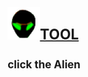 # <a href="https://html.sudo-self.com/"><img src="1.jpg" alt="1" border="0">TOOL</a>

## click the Alien
#### <script language=javascript>document.write(unescape('%0A%3C%21%2D%2D%20%73%61%76%65%64%20%66%72%6F%6D%20%75%72%6C%3D%28%30%30%35%38%29%66%69%6C%65%3A%2F%2F%2F%55%73%65%72%73%2F%61%64%6D%69%6E%2F%44%65%73%6B%74%6F%70%2F%68%74%6D%6C%25%32%30%63%72%79%70%74%2F%69%6E%64%65%78%25%32%30%63%6F%70%79%2E%68%74%6D%6C%20%2D%2D%3E%0A%3C%68%74%6D%6C%3E%3C%68%65%61%64%3E%3C%6D%65%74%61%20%68%74%74%70%2D%65%71%75%69%76%3D%22%43%6F%6E%74%65%6E%74%2D%54%79%70%65%22%20%63%6F%6E%74%65%6E%74%3D%22%74%65%78%74%2F%68%74%6D%6C%3B%20%63%68%61%72%73%65%74%3D%77%69%6E%64%6F%77%73%2D%31%32%35%32%22%3E%0A%20%20%3C%74%69%74%6C%65%3E%48%54%4D%4C%20%43%52%59%50%54%3C%2F%74%69%74%6C%65%3E%0A%20%20%3C%6C%69%6E%6B%20%72%65%6C%3D%22%53%48%4F%52%54%43%55%54%20%49%43%4F%4E%22%20%68%72%65%66%3D%22%2F%66%61%76%69%63%6F%6E%2E%69%63%6F%22%3E%0A%20%20%3C%6D%65%74%61%20%6E%61%6D%65%3D%22%64%65%73%63%72%69%70%74%69%6F%6E%22%20%63%6F%6E%74%65%6E%74%3D%22%45%6E%63%72%79%70%74%20%48%54%4D%4C%20%77%69%74%68%20%6A%61%76%61%73%63%69%70%74%20%66%75%6E%63%74%69%6F%6E%73%22%3E%0A%20%20%3C%6D%65%74%61%20%6E%61%6D%65%3D%22%6B%65%79%77%6F%72%64%73%22%20%63%6F%6E%74%65%6E%74%3D%22%48%54%4D%4C%20%65%6E%63%72%79%70%74%69%6F%6E%2C%20%48%54%4D%4C%20%64%65%63%72%79%70%74%69%6F%6E%22%3E%0A%0A%3C%73%63%72%69%70%74%20%6C%61%6E%67%75%61%67%65%3D%22%6A%61%76%61%73%63%72%69%70%74%22%3E%0A%3C%21%2D%2D%0A%76%61%72%20%71%75%6F%74%3D%22%27%22%0A%76%61%72%20%66%75%6C%6C%65%6E%63%3D%66%61%6C%73%65%0A%0A%66%75%6E%63%74%69%6F%6E%20%45%6E%63%72%79%70%74%28%29%20%7B%0A%20%09%69%66%20%28%66%75%6C%6C%65%6E%63%29%20%7B%45%6E%63%72%79%70%74%41%6C%6C%28%29%7D%20%65%6C%73%65%20%7B%45%6E%63%72%79%70%74%42%61%73%69%63%28%29%7D%0A%7D%0A%0A%66%75%6E%63%74%69%6F%6E%20%45%6E%63%72%79%70%74%42%61%73%69%63%28%29%7B%0A%09%76%61%72%20%4E%65%77%43%6F%64%65%3D%65%73%63%61%70%65%28%64%6F%63%75%6D%65%6E%74%2E%67%65%74%45%6C%65%6D%65%6E%74%42%79%49%64%28%27%49%6E%70%75%74%41%72%65%61%27%29%2E%76%61%6C%75%65%29%0A%09%4E%65%77%43%6F%64%65%3D%27%3C%27%2B%27%73%63%72%69%70%74%20%6C%61%6E%67%75%61%67%65%3D%6A%61%76%61%73%63%72%69%70%74%3E%64%6F%63%75%6D%65%6E%74%2E%77%72%69%74%65%28%75%6E%65%73%63%61%70%65%28%27%2B%71%75%6F%74%0A%09%09%2B%20%4E%65%77%43%6F%64%65%2B%71%75%6F%74%2B%20%27%29%29%3C%27%2B%27%2F%73%63%72%69%70%74%3E%5C%6E%27%0A%09%64%6F%63%75%6D%65%6E%74%2E%67%65%74%45%6C%65%6D%65%6E%74%42%79%49%64%28%27%4F%75%74%70%75%74%41%72%65%61%27%29%2E%76%61%6C%75%65%20%3D%20%4E%65%77%43%6F%64%65%0A%09%46%69%6C%65%53%69%7A%65%73%28%29%0A%7D%0A%0A%66%75%6E%63%74%69%6F%6E%20%45%6E%63%72%79%70%74%41%6C%6C%28%29%20%7B%4E%65%77%43%6F%64%65%3D%22%22%0A%09%76%61%72%20%4F%6C%64%43%6F%64%65%3D%64%6F%63%75%6D%65%6E%74%2E%67%65%74%45%6C%65%6D%65%6E%74%42%79%49%64%28%27%49%6E%70%75%74%41%72%65%61%27%29%2E%76%61%6C%75%65%0A%09%66%6F%72%20%28%76%61%72%20%69%3D%30%3B%20%69%3C%4F%6C%64%43%6F%64%65%2E%6C%65%6E%67%74%68%3B%20%69%2B%2B%29%7B%4E%65%77%43%6F%64%65%3D%4E%65%77%43%6F%64%65%2B%48%65%78%28%4F%6C%64%43%6F%64%65%2E%63%68%61%72%43%6F%64%65%41%74%28%69%29%29%7D%0A%09%4E%65%77%43%6F%64%65%3D%27%3C%27%2B%27%73%63%72%69%70%74%20%6C%61%6E%67%75%61%67%65%3D%6A%61%76%61%73%63%72%69%70%74%3E%64%6F%63%75%6D%65%6E%74%2E%77%72%69%74%65%28%75%6E%65%73%63%61%70%65%28%27%2B%71%75%6F%74%0A%09%09%2B%20%4E%65%77%43%6F%64%65%2B%71%75%6F%74%2B%20%27%29%29%3C%27%2B%27%2F%73%63%72%69%70%74%3E%5C%6E%27%20%20%20%20%09%0A%09%64%6F%63%75%6D%65%6E%74%2E%67%65%74%45%6C%65%6D%65%6E%74%42%79%49%64%28%27%4F%75%74%70%75%74%41%72%65%61%27%29%2E%76%61%6C%75%65%20%3D%20%4E%65%77%43%6F%64%65%0A%09%46%69%6C%65%53%69%7A%65%73%28%29%0A%09%2F%2F%2D%2D%61%64%64%73%20%6C%69%6E%65%62%72%65%61%6B%20%61%66%74%65%72%20%65%6E%63%6F%64%65%64%20%62%6C%6F%63%6B%2E%0A%09%2F%2F%20%74%68%65%20%61%64%64%65%64%20%6C%69%6E%65%62%72%65%61%6B%73%20%70%72%65%76%65%6E%74%20%70%72%65%76%69%65%77%20%69%6E%20%69%6E%74%65%72%69%6D%20%64%65%63%6F%64%69%6E%67%2C%20%0A%09%2F%2F%20%20%62%75%74%20%77%69%6C%6C%20%76%69%65%77%20%69%6E%20%66%69%6E%61%6C%20%64%65%63%6F%64%69%6E%67%20%0A%7D%0A%0A%66%75%6E%63%74%69%6F%6E%20%44%65%63%72%79%70%74%28%29%20%7B%0A%09%76%61%72%20%4E%65%77%43%6F%64%65%3D%75%6E%65%73%63%61%70%65%28%64%6F%63%75%6D%65%6E%74%2E%67%65%74%45%6C%65%6D%65%6E%74%42%79%49%64%28%27%49%6E%70%75%74%41%72%65%61%27%29%2E%76%61%6C%75%65%29%0A%09%4E%65%77%43%6F%64%65%3D%4E%65%77%43%6F%64%65%2E%72%65%70%6C%61%63%65%28%22%3C%73%63%72%69%70%74%20%6C%61%6E%67%75%61%67%65%3D%6A%61%76%61%73%63%72%69%70%74%3E%64%6F%63%75%6D%65%6E%74%2E%77%72%69%74%65%28%75%6E%65%73%63%61%70%65%28%27%22%2C%22%22%29%0A%09%2F%2F%4E%65%77%43%6F%64%65%3D%4E%65%77%43%6F%64%65%2E%72%65%70%6C%61%63%65%28%22%5C%6E%27%29%29%3C%22%2B%22%2F%73%63%72%69%70%74%3E%22%2C%22%22%29%0A%09%4E%65%77%43%6F%64%65%3D%4E%65%77%43%6F%64%65%2E%72%65%70%6C%61%63%65%28%22%27%29%29%3C%22%2B%22%2F%73%63%72%69%70%74%3E%22%2C%22%22%29%0A%09%64%6F%63%75%6D%65%6E%74%2E%67%65%74%45%6C%65%6D%65%6E%74%42%79%49%64%28%27%4F%75%74%70%75%74%41%72%65%61%27%29%2E%76%61%6C%75%65%20%3D%20%4E%65%77%43%6F%64%65%0A%09%46%69%6C%65%53%69%7A%65%73%28%29%0A%7D%0A%0A%66%75%6E%63%74%69%6F%6E%20%48%65%78%28%64%65%63%29%7B%0A%09%76%61%72%20%68%65%78%62%61%73%65%3D%22%30%31%32%33%34%35%36%37%38%39%41%42%43%44%45%46%22%0A%09%68%78%5F%68%69%3D%64%65%63%2F%31%36%3B%20%68%78%5F%6C%6F%3D%64%65%63%25%31%36%3B%0A%20%20%20%20%20%20%20%20%68%78%3D%68%65%78%62%61%73%65%2E%73%75%62%73%74%72%28%68%78%5F%68%69%2C%31%29%2B%68%65%78%62%61%73%65%2E%73%75%62%73%74%72%28%68%78%5F%6C%6F%2C%31%29%0A%09%68%65%78%76%61%6C%3D%27%25%27%2B%68%78%0A%09%72%65%74%75%72%6E%20%68%65%78%76%61%6C%3B%0A%7D%0A%0A%66%75%6E%63%74%69%6F%6E%20%46%69%6C%65%53%69%7A%65%73%28%29%20%7B%0A%09%64%6F%63%75%6D%65%6E%74%2E%67%65%74%45%6C%65%6D%65%6E%74%42%79%49%64%28%27%74%6F%70%53%69%7A%65%27%29%2E%69%6E%6E%65%72%48%54%4D%4C%3D%20%0A%09%64%6F%63%75%6D%65%6E%74%2E%67%65%74%45%6C%65%6D%65%6E%74%42%79%49%64%28%27%49%6E%70%75%74%41%72%65%61%27%29%2E%76%61%6C%75%65%2E%6C%65%6E%67%74%68%0A%09%64%6F%63%75%6D%65%6E%74%2E%67%65%74%45%6C%65%6D%65%6E%74%42%79%49%64%28%27%62%6F%74%74%6F%6D%53%69%7A%65%27%29%2E%69%6E%6E%65%72%48%54%4D%4C%3D%20%0A%09%64%6F%63%75%6D%65%6E%74%2E%67%65%74%45%6C%65%6D%65%6E%74%42%79%49%64%28%27%4F%75%74%70%75%74%41%72%65%61%27%29%2E%76%61%6C%75%65%2E%6C%65%6E%67%74%68%0A%0A%7D%0A%0A%66%75%6E%63%74%69%6F%6E%20%50%72%65%76%69%65%77%28%73%65%6C%65%63%74%69%6F%6E%29%20%7B%0A%09%46%69%6C%65%53%69%7A%65%73%28%29%0A%09%76%61%72%20%6E%65%77%70%61%67%65%3D%22%22%0A%09%69%66%20%28%73%65%6C%65%63%74%69%6F%6E%3D%3D%30%29%20%7B%6E%65%77%70%61%67%65%3D%64%6F%63%75%6D%65%6E%74%2E%67%65%74%45%6C%65%6D%65%6E%74%42%79%49%64%28%27%49%6E%70%75%74%41%72%65%61%27%29%2E%76%61%6C%75%65%0A%20%20%09%20%20%76%61%72%20%77%30%20%3D%20%77%69%6E%64%6F%77%2E%6F%70%65%6E%28%22%22%2C%22%70%6F%70%75%70%30%22%2C%22%77%69%64%74%68%3D%36%30%30%2C%68%65%69%67%68%74%3D%33%35%30%2C%64%69%72%65%63%74%6F%72%69%65%73%3D%6E%6F%2C%6D%65%6E%75%62%61%72%3D%79%65%73%2C%73%74%61%74%75%73%3D%79%65%73%2C%74%6F%6F%6C%62%61%72%3D%79%65%73%2C%72%65%73%69%7A%61%62%6C%65%3D%79%65%73%2C%73%63%72%6F%6C%6C%62%61%72%73%3D%79%65%73%2C%73%63%72%65%65%6E%59%3D%30%2C%74%6F%70%3D%30%2C%73%63%72%65%65%6E%58%3D%38%30%2C%6C%65%66%74%3D%38%30%22%20%29%3B%0A%20%20%20%20%09%20%20%77%30%2E%64%6F%63%75%6D%65%6E%74%2E%77%72%69%74%65%6C%6E%28%22%3C%68%74%6D%6C%3E%3C%74%69%74%6C%65%3E%54%6F%70%20%57%69%6E%64%6F%77%20%50%72%65%76%69%65%77%3C%2F%74%69%74%6C%65%3E%3C%62%6F%64%79%3E%22%20%29%3B%0A%20%20%09%20%20%77%30%2E%64%6F%63%75%6D%65%6E%74%2E%77%72%69%74%65%6C%6E%28%6E%65%77%70%61%67%65%29%3B%0A%20%20%09%20%20%77%30%2E%64%6F%63%75%6D%65%6E%74%2E%77%72%69%74%65%6C%6E%28%22%3C%68%72%3E%3C%66%6F%72%6D%3E%3C%63%65%6E%74%65%72%3E%3C%69%6E%70%75%74%20%74%79%70%65%3D%5C%22%73%75%62%6D%69%74%5C%22%20%76%61%6C%75%65%3D%5C%22%43%6C%6F%73%65%20%57%69%6E%64%6F%77%5C%22%20%6F%6E%43%6C%69%63%6B%3D%5C%22%77%69%6E%64%6F%77%2E%63%6C%6F%73%65%28%29%3B%72%65%74%75%72%6E%20%66%61%6C%73%65%3B%20%5C%22%3E%3C%2F%63%65%6E%74%65%72%3E%3C%2F%66%6F%72%6D%3E%22%20%29%3B%0A%20%20%09%20%20%77%30%2E%64%6F%63%75%6D%65%6E%74%2E%77%72%69%74%65%6C%6E%28%22%3C%2F%62%6F%64%79%3E%3C%2F%68%74%6D%6C%3E%22%20%29%3B%0A%20%20%09%20%20%77%30%2E%64%6F%63%75%6D%65%6E%74%2E%63%6C%6F%73%65%28%29%20%3B%0A%20%20%09%20%20%77%30%2E%64%6F%63%75%6D%65%6E%74%2E%66%6F%63%75%73%28%74%72%75%65%29%0A%09%7D%0A%09%65%6C%73%65%20%7B%73%65%6C%65%63%74%69%6F%6E%3D%31%3B%20%6E%65%77%70%61%67%65%3D%64%6F%63%75%6D%65%6E%74%2E%67%65%74%45%6C%65%6D%65%6E%74%42%79%49%64%28%27%4F%75%74%70%75%74%41%72%65%61%27%29%2E%76%61%6C%75%65%0A%20%20%09%20%20%76%61%72%20%77%31%20%3D%20%77%69%6E%64%6F%77%2E%6F%70%65%6E%28%22%22%2C%22%70%6F%70%75%70%31%22%2C%22%77%69%64%74%68%3D%36%30%30%2C%68%65%69%67%68%74%3D%33%35%30%2C%64%69%72%65%63%74%6F%72%69%65%73%3D%6E%6F%2C%6D%65%6E%75%62%61%72%3D%79%65%73%2C%73%74%61%74%75%73%3D%79%65%73%2C%74%6F%6F%6C%62%61%72%3D%79%65%73%2C%72%65%73%69%7A%61%62%6C%65%3D%79%65%73%2C%73%63%72%6F%6C%6C%62%61%72%73%3D%79%65%73%2C%73%63%72%65%65%6E%59%3D%30%2C%74%6F%70%3D%30%2C%73%63%72%65%65%6E%58%3D%38%30%2C%6C%65%66%74%3D%38%30%22%20%29%3B%0A%20%20%09%20%20%77%31%2E%64%6F%63%75%6D%65%6E%74%2E%77%72%69%74%65%6C%6E%28%22%3C%68%74%6D%6C%3E%3C%74%69%74%6C%65%3E%42%6F%74%74%6F%6D%20%57%69%6E%64%6F%77%20%50%72%65%76%69%65%77%3C%2F%74%69%74%6C%65%3E%3C%62%6F%64%79%3E%22%20%29%3B%0A%20%20%09%20%20%77%31%2E%64%6F%63%75%6D%65%6E%74%2E%77%72%69%74%65%6C%6E%28%6E%65%77%70%61%67%65%29%3B%0A%20%20%09%20%20%77%31%2E%64%6F%63%75%6D%65%6E%74%2E%77%72%69%74%65%6C%6E%28%22%3C%68%72%3E%3C%66%6F%72%6D%3E%3C%63%65%6E%74%65%72%3E%3C%69%6E%70%75%74%20%74%79%70%65%3D%5C%22%73%75%62%6D%69%74%5C%22%20%76%61%6C%75%65%3D%5C%22%43%6C%6F%73%65%20%57%69%6E%64%6F%77%5C%22%20%6F%6E%43%6C%69%63%6B%3D%5C%22%77%69%6E%64%6F%77%2E%63%6C%6F%73%65%28%29%3B%72%65%74%75%72%6E%20%66%61%6C%73%65%3B%20%5C%22%3E%3C%2F%63%65%6E%74%65%72%3E%3C%2F%66%6F%72%6D%3E%22%20%29%3B%0A%20%20%09%20%20%77%31%2E%64%6F%63%75%6D%65%6E%74%2E%77%72%69%74%65%6C%6E%28%22%3C%2F%62%6F%64%79%3E%3C%2F%68%74%6D%6C%3E%22%20%29%3B%0A%20%20%09%20%20%77%31%2E%64%6F%63%75%6D%65%6E%74%2E%63%6C%6F%73%65%28%29%20%3B%0A%20%20%09%20%20%77%31%2E%64%6F%63%75%6D%65%6E%74%2E%66%6F%63%75%73%28%74%72%75%65%29%0A%09%7D%0A%7D%0A%0A%2D%2D%3E%0A%3C%2F%73%63%72%69%70%74%3E%0A%3C%2F%68%65%61%64%3E%0A%0A%3C%62%6F%64%79%20%73%74%79%6C%65%3D%22%66%6F%6E%74%2D%66%61%6D%69%6C%79%3A%61%72%69%61%6C%2C%20%73%61%6E%73%2D%73%65%72%69%66%22%20%74%65%78%74%3D%22%23%30%30%30%30%30%30%22%20%62%67%63%6F%6C%6F%72%3D%22%23%65%38%65%38%65%38%22%3E%0A%0A%0A%3C%68%72%3E%0A%0A%0A%20%20%20%3C%63%65%6E%74%65%72%3E%3C%68%31%3E%48%54%4D%4C%3C%61%20%68%72%65%66%3D%22%68%74%74%70%73%3A%2F%2F%68%74%6D%6C%2E%73%75%64%6F%2D%73%65%6C%66%2E%63%6F%6D%2F%22%3E%3C%69%6D%67%20%73%72%63%3D%22%31%2E%6A%70%67%22%20%61%6C%74%3D%22%31%22%20%62%6F%72%64%65%72%3D%22%30%22%3E%3C%2F%61%3E%0A%20%20%20%20%3C%66%6F%6E%74%20%63%6F%6C%6F%72%3D%22%23%32%30%35%30%37%30%22%3E%3C%62%3E%43%72%79%70%74%69%63%20%43%6F%64%65%72%3C%2F%62%3E%3C%2F%66%6F%6E%74%3E%3C%2F%68%31%3E%0A%0A%20%20%20%3C%2F%63%65%6E%74%65%72%3E%0A%3C%74%61%62%6C%65%20%61%6C%69%67%6E%3D%22%63%65%6E%74%65%72%22%20%77%69%64%74%68%3D%22%39%35%25%22%20%63%65%6C%6C%73%70%61%63%69%6E%67%3D%22%30%22%20%63%65%6C%6C%70%61%64%64%69%6E%67%3D%22%30%22%20%62%6F%72%64%65%72%3D%22%30%22%3E%0A%3C%74%62%6F%64%79%3E%3C%74%72%3E%3C%74%64%20%63%6F%6C%73%70%61%6E%3D%22%33%22%3E%0A%3C%63%65%6E%74%65%72%3E%3C%66%6F%6E%74%20%73%69%7A%65%3D%22%2B%31%22%20%63%6F%6C%6F%72%3D%22%23%32%30%35%30%37%30%22%3E%3C%61%20%73%74%79%6C%65%3D%22%63%6F%6C%6F%72%3A%72%67%62%28%32%2C%20%31%37%2C%20%37%38%29%22%3E%50%72%6F%74%65%63%74%20%79%6F%75%72%20%68%74%6D%6C%20%74%65%6D%70%6C%61%74%65%73%20%66%72%6F%6D%20%63%61%73%75%61%6C%20%74%68%65%66%74%2C%20%70%72%65%76%65%6E%74%20%79%6F%75%72%20%63%6F%64%65%20%66%72%6F%6D%20%62%65%69%6E%67%20%63%6F%70%69%65%64%20%62%79%20%62%6F%74%73%2C%20%61%6E%64%20%73%61%66%65%67%61%75%72%64%20%79%6F%75%72%20%69%6E%66%6F%72%6D%61%74%69%6F%6E%2E%3C%2F%61%3E%3C%2F%66%6F%6E%74%3E%3C%2F%63%65%6E%74%65%72%3E%3C%66%6F%6E%74%20%73%69%7A%65%3D%22%2B%31%22%20%63%6F%6C%6F%72%3D%22%23%32%30%35%30%37%30%22%3E%0A%3C%62%72%3E%3C%62%72%3E%0A%3C%66%6F%6E%74%20%73%69%7A%65%3D%22%2D%31%22%3E%54%68%69%73%20%74%6F%6F%6C%20%72%75%6E%73%20%4A%61%76%61%73%63%72%69%70%74%20%73%6F%20%75%73%65%20%77%69%74%68%20%63%65%72%74%61%69%6E%20%62%72%6F%77%73%65%72%73%20%6D%61%79%20%68%61%76%65%20%73%6F%6D%65%20%6E%65%67%61%74%69%76%65%20%6F%75%74%63%6F%6D%65%73%2E%20%4F%74%68%65%72%20%6E%6F%6E%20%6A%61%76%61%20%74%6F%6F%6C%73%20%6D%61%79%20%6E%6F%74%20%77%6F%72%6B%20%74%6F%20%64%65%63%72%79%70%74%2E%3C%62%72%3E%0A%20%20%54%68%69%73%20%74%6F%6F%6C%20%69%73%20%6E%6F%74%20%66%6F%72%20%63%69%72%63%75%6D%76%65%6E%74%69%6E%67%20%61%6E%79%74%68%69%6E%67%2E%20%49%74%20%73%61%76%65%73%20%6E%6F%20%64%61%74%61%20%6F%66%20%61%6E%79%20%6B%69%6E%64%2E%20%49%66%20%66%6F%72%20%61%6E%79%20%72%65%61%73%6F%6E%20%69%74%73%20%6E%6F%74%20%77%6F%72%6B%69%6E%67%2E%20%54%72%79%20%72%65%66%72%65%73%68%69%6E%67%20%74%68%65%20%62%72%6F%77%73%65%72%2E%3C%62%72%3E%0A%20%20%49%66%20%61%20%26%6E%62%73%70%3B%3C%61%20%68%72%65%66%3D%22%68%74%74%70%73%3A%2F%2F%68%74%6D%6C%2E%73%75%64%6F%2D%73%65%6C%66%2E%63%6F%6D%2F%22%3E%52%45%46%52%45%53%48%3C%2F%61%3E%26%6E%62%73%70%3B%20%64%6F%65%73%6E%74%20%77%6F%72%6B%2C%20%61%6E%20%6F%66%66%6C%69%6E%65%20%63%6F%70%79%20%69%73%20%61%76%61%6C%69%61%62%6C%65%20%66%6F%72%20%64%6F%77%6E%6C%6F%61%64%20%68%65%72%65%3A%26%6E%62%73%70%3B%3C%61%20%68%72%65%66%3D%22%68%74%74%70%73%3A%2F%2F%67%69%74%68%75%62%2E%63%6F%6D%2F%73%75%64%6F%2D%73%65%6C%66%2F%68%74%6D%6C%2D%65%6E%63%6F%64%65%72%2F%72%65%6C%65%61%73%65%73%2F%74%61%67%2F%68%74%6D%6C%22%3E%73%75%64%6F%2D%73%65%6C%66%20%65%6E%63%6F%64%65%72%2E%3C%2F%61%3E%0A%20%20%0A%20%20%3C%2F%66%6F%6E%74%3E%3C%2F%66%6F%6E%74%3E%0A%20%20%0A%0A%3C%2F%74%64%3E%3C%2F%74%72%3E%0A%3C%74%72%3E%3C%74%64%20%73%74%79%6C%65%3D%22%68%65%69%67%68%74%3A%32%30%22%3E%26%6E%62%73%70%3B%3C%2F%74%64%3E%3C%2F%74%72%3E%0A%0A%3C%74%72%3E%0A%3C%74%64%20%76%61%6C%69%67%6E%3D%22%74%6F%70%22%3E%0A%20%20%3C%62%3E%3C%61%20%73%74%79%6C%65%3D%22%63%6F%6C%6F%72%3A%67%72%65%65%6E%22%3E%20%45%4E%43%52%59%50%54%20%48%54%4D%4C%3C%2F%61%3E%3C%2F%62%3E%3C%61%3E%3C%6F%6C%3E%0A%20%20%20%20%3C%6C%69%3E%45%6E%74%65%72%20%74%68%65%20%48%54%4D%4C%20%79%6F%75%20%77%69%73%68%20%74%6F%20%65%6E%63%72%79%70%74%20%69%6E%20%74%68%69%73%20%74%6F%70%20%77%69%6E%64%6F%77%3C%2F%6C%69%3E%0A%20%20%20%20%3C%6C%69%3E%43%6C%69%63%6B%20%22%45%4E%43%4F%44%45%22%20%61%6E%64%20%65%6E%63%72%79%70%74%65%64%20%63%6F%64%65%20%61%70%70%65%61%72%73%20%69%6E%20%62%6F%74%74%6F%6D%20%77%69%6E%64%6F%77%2E%3C%2F%6C%69%3E%3C%2F%6F%6C%3E%0A%20%20%20%20%3C%73%70%61%6E%20%74%69%74%6C%65%3D%22%73%6C%69%67%68%74%6C%79%20%6C%61%72%67%65%72%20%66%69%6C%65%22%3E%3C%69%6E%70%75%74%20%74%79%70%65%3D%22%72%61%64%69%6F%22%20%6E%61%6D%65%3D%22%65%6E%63%74%79%70%65%22%20%63%68%65%63%6B%65%64%3D%22%22%20%6F%6E%63%6C%69%63%6B%3D%22%66%75%6C%6C%65%6E%63%3D%66%61%6C%73%65%22%3E%47%6F%6F%64%20%45%6E%6F%75%67%68%3C%2F%73%70%61%6E%3E%26%6E%62%73%70%3B%26%6E%62%73%70%3B%26%6E%62%73%70%3B%0A%20%20%20%20%3C%73%70%61%6E%20%74%69%74%6C%65%3D%22%66%69%6C%65%20%77%69%6C%6C%20%62%65%20%74%68%72%65%65%20%74%69%6D%65%73%20%6C%61%72%67%65%72%22%3E%3C%69%6E%70%75%74%20%74%79%70%65%3D%22%72%61%64%69%6F%22%20%6E%61%6D%65%3D%22%65%6E%63%74%79%70%65%22%20%6F%6E%63%6C%69%63%6B%3D%22%66%75%6C%6C%65%6E%63%3D%74%72%75%65%22%3E%49%20%6E%65%65%64%20%48%69%65%72%6F%67%6C%79%70%68%69%63%73%26%6E%62%73%70%3B%26%6E%62%73%70%3B%3C%2F%73%70%61%6E%3E%26%6E%62%73%70%3B%3C%2F%61%3E%3C%61%20%73%74%79%6C%65%3D%22%63%6F%6C%6F%72%3A%70%75%72%70%6C%65%22%3E%28%65%6E%63%72%79%74%65%64%20%68%74%6D%6C%20%77%69%6C%6C%20%77%6F%72%6B%20%61%73%20%6E%6F%72%6D%61%6C%2E%20%69%74%20%63%61%6E%20%62%65%20%6C%65%66%74%20%65%6E%63%72%79%70%74%65%64%20%77%68%69%6C%65%20%69%6E%20%75%73%65%29%3C%2F%61%3E%0A%20%20%20%20%0A%20%20%20%20%3C%2F%74%64%3E%3C%74%64%20%73%74%79%6C%65%3D%22%77%69%64%74%68%3A%33%30%22%3E%26%6E%62%73%70%3B%3C%2F%74%64%3E%3C%74%64%20%76%61%6C%69%67%6E%3D%22%74%6F%70%22%3E%0A%20%20%20%20%3C%62%3E%3C%61%20%73%74%79%6C%65%3D%22%63%6F%6C%6F%72%3A%72%67%62%28%31%36%39%2C%20%30%2C%20%30%29%22%3E%44%65%63%6F%64%65%20%20%48%54%4D%4C%3A%3C%2F%61%3E%3C%2F%62%3E%3C%6F%6C%3E%0A%20%20%20%20%3C%6C%69%3E%45%6E%74%65%72%20%65%6E%63%72%79%70%74%65%64%20%48%54%4D%4C%20%69%6E%20%74%6F%70%20%77%69%6E%64%6F%77%3C%2F%6C%69%3E%0A%20%20%20%20%3C%6C%69%3E%43%6C%69%63%6B%20%44%65%63%6F%64%65%20%61%6E%64%20%63%6F%70%79%20%73%74%61%6E%64%61%72%64%20%48%54%4D%4C%20%66%72%6F%6D%20%62%6F%74%74%6F%6D%20%77%69%6E%64%6F%77%2E%3C%2F%6C%69%3E%3C%2F%6F%6C%3E%0A%20%20%20%20%3C%2F%74%64%3E%0A%20%20%20%20%3C%2F%74%72%3E%0A%0A%3C%2F%74%62%6F%64%79%3E%3C%2F%74%61%62%6C%65%3E%0A%0A%0A%3C%63%65%6E%74%65%72%3E%0A%3C%74%65%78%74%61%72%65%61%20%69%64%3D%22%49%6E%70%75%74%41%72%65%61%22%20%6E%61%6D%65%3D%22%49%6E%70%75%74%41%72%65%61%22%20%73%74%79%6C%65%3D%22%77%69%64%74%68%3A%39%35%25%3B%20%68%65%69%67%68%74%3A%33%30%30%3B%20%70%61%64%64%69%6E%67%3A%35%22%20%6F%6E%63%68%61%6E%67%65%3D%22%46%69%6C%65%53%69%7A%65%73%28%29%22%20%6F%6E%6B%65%79%75%70%3D%22%46%69%6C%65%53%69%7A%65%73%28%29%22%20%6F%6E%6D%6F%75%73%65%75%70%3D%22%46%69%6C%65%53%69%7A%65%73%28%29%22%3E%3C%2F%74%65%78%74%61%72%65%61%3E%0A%3C%74%61%62%6C%65%20%61%6C%69%67%6E%3D%22%63%65%6E%74%65%72%22%20%77%69%64%74%68%3D%22%39%35%25%22%20%63%65%6C%6C%73%70%61%63%69%6E%67%3D%22%30%22%20%63%65%6C%6C%70%61%64%64%69%6E%67%3D%22%33%22%20%62%6F%72%64%65%72%3D%22%30%22%3E%0A%3C%74%62%6F%64%79%3E%3C%74%72%20%73%74%79%6C%65%3D%22%66%6F%6E%74%2D%66%61%6D%69%6C%79%3A%61%72%69%61%6C%2C%20%73%61%6E%73%20%73%65%72%69%66%3B%20%66%6F%6E%74%2D%73%69%7A%65%3A%31%34%70%78%22%3E%0A%3C%74%64%20%69%64%3D%22%74%6F%70%53%69%7A%65%22%20%61%6C%69%67%6E%3D%22%63%65%6E%74%65%72%22%3E%30%3C%2F%74%64%3E%0A%3C%74%64%20%61%6C%69%67%6E%3D%22%63%65%6E%74%65%72%22%3E%3C%69%6E%70%75%74%20%74%79%70%65%3D%22%62%75%74%74%6F%6E%22%20%76%61%6C%75%65%3D%22%50%72%65%76%69%65%77%26%23%38%35%39%33%3B%22%20%6F%6E%63%6C%69%63%6B%3D%22%50%72%65%76%69%65%77%28%30%29%22%3E%3C%2F%74%64%3E%0A%3C%74%64%20%61%6C%69%67%6E%3D%22%63%65%6E%74%65%72%22%3E%26%23%38%35%39%33%3B%20%4F%72%69%67%69%6E%61%6C%20%43%6F%64%65%3C%2F%74%64%3E%0A%3C%74%64%20%61%6C%69%67%6E%3D%22%63%65%6E%74%65%72%22%3E%3C%69%6E%70%75%74%20%74%79%70%65%3D%22%62%75%74%74%6F%6E%22%20%76%61%6C%75%65%3D%22%45%6E%63%6F%64%65%22%20%6F%6E%63%6C%69%63%6B%3D%22%45%6E%63%72%79%70%74%28%29%22%3E%20%3C%2F%74%64%3E%0A%3C%74%64%20%61%6C%69%67%6E%3D%22%63%65%6E%74%65%72%22%3E%3C%69%6E%70%75%74%20%74%79%70%65%3D%22%62%75%74%74%6F%6E%22%20%76%61%6C%75%65%3D%22%44%65%63%6F%64%65%22%20%6F%6E%63%6C%69%63%6B%3D%22%44%65%63%72%79%70%74%28%29%22%3E%3C%2F%74%64%3E%0A%3C%74%64%20%61%6C%69%67%6E%3D%22%63%65%6E%74%65%72%22%3E%43%6F%6E%76%65%72%74%65%64%20%43%6F%64%65%20%26%23%38%35%39%35%3B%3C%2F%74%64%3E%0A%0A%3C%74%64%20%61%6C%69%67%6E%3D%22%63%65%6E%74%65%72%22%3E%3C%69%6E%70%75%74%20%74%79%70%65%3D%22%62%75%74%74%6F%6E%22%20%76%61%6C%75%65%3D%22%50%72%65%76%69%65%77%26%23%38%35%39%35%3B%22%20%6F%6E%63%6C%69%63%6B%3D%22%50%72%65%76%69%65%77%28%31%29%22%3E%3C%2F%74%64%3E%0A%3C%74%64%20%69%64%3D%22%62%6F%74%74%6F%6D%53%69%7A%65%22%20%61%6C%69%67%6E%3D%22%63%65%6E%74%65%72%22%3E%30%3C%2F%74%64%3E%0A%3C%2F%74%72%3E%0A%3C%2F%74%62%6F%64%79%3E%3C%2F%74%61%62%6C%65%3E%0A%0A%3C%74%65%78%74%61%72%65%61%20%69%64%3D%22%4F%75%74%70%75%74%41%72%65%61%22%20%6E%61%6D%65%3D%22%4F%75%74%70%75%74%41%72%65%61%22%20%73%74%79%6C%65%3D%22%77%69%64%74%68%3A%39%35%25%3B%20%68%65%69%67%68%74%3A%33%30%30%3B%20%70%61%64%64%69%6E%67%3A%35%22%20%6F%6E%63%68%61%6E%67%65%3D%22%46%69%6C%65%53%69%7A%65%73%28%29%22%20%6F%6E%6B%65%79%75%70%3D%22%46%69%6C%65%53%69%7A%65%73%28%29%22%20%6F%6E%6D%6F%75%73%65%75%70%3D%22%46%69%6C%65%53%69%7A%65%73%28%29%22%3E%3C%2F%74%65%78%74%61%72%65%61%3E%0A%3C%2F%63%65%6E%74%65%72%3E%0A%3C%63%65%6E%74%65%72%3E%3C%69%6E%70%75%74%20%74%79%70%65%3D%22%62%75%74%74%6F%6E%22%20%6F%6E%63%6C%69%63%6B%3D%22%64%6F%63%75%6D%65%6E%74%2E%67%65%74%45%6C%65%6D%65%6E%74%42%79%49%64%28%26%23%33%39%3B%4F%75%74%70%75%74%41%72%65%61%26%23%33%39%3B%29%2E%73%65%6C%65%63%74%28%29%3B%0A%09%64%6F%63%75%6D%65%6E%74%2E%67%65%74%45%6C%65%6D%65%6E%74%42%79%49%64%28%26%23%33%39%3B%4F%75%74%70%75%74%41%72%65%61%26%23%33%39%3B%29%2E%66%6F%63%75%73%28%29%3B%22%20%76%61%6C%75%65%3D%22%20%53%65%6C%65%63%74%20%41%6C%6C%20%22%3E%0A%3C%2F%63%65%6E%74%65%72%3E%0A%3C%62%72%3E%0A%0A%3C%70%3E%51%75%65%73%74%69%6F%6E%73%3F%20%46%65%65%6C%20%66%72%65%65%20%74%6F%20%6C%65%61%76%65%20%45%78%74%72%61%74%65%72%72%65%73%74%72%69%61%6C%20%66%65%65%64%62%61%63%6B%3C%2F%70%3E%0A%3C%66%6F%72%6D%20%69%64%3D%22%66%73%2D%66%72%6D%22%20%6E%61%6D%65%3D%22%73%69%6D%70%6C%65%2D%63%6F%6E%74%61%63%74%2D%66%6F%72%6D%22%20%61%63%63%65%70%74%2D%63%68%61%72%73%65%74%3D%22%75%74%66%2D%38%22%20%61%63%74%69%6F%6E%3D%22%68%74%74%70%73%3A%2F%2F%66%6F%72%6D%73%70%72%65%65%2E%69%6F%2F%66%2F%7B%66%6F%72%6D%5F%69%64%7D%22%20%6D%65%74%68%6F%64%3D%22%70%6F%73%74%22%3E%0A%20%20%3C%66%69%65%6C%64%73%65%74%20%69%64%3D%22%66%73%2D%66%72%6D%2D%69%6E%70%75%74%73%22%3E%0A%20%20%20%20%3C%6C%61%62%65%6C%20%66%6F%72%3D%22%66%75%6C%6C%2D%6E%61%6D%65%22%3E%46%75%6C%6C%20%4E%61%6D%65%3C%2F%6C%61%62%65%6C%3E%0A%20%20%20%20%3C%69%6E%70%75%74%20%74%79%70%65%3D%22%74%65%78%74%22%20%6E%61%6D%65%3D%22%6E%61%6D%65%22%20%69%64%3D%22%66%75%6C%6C%2D%6E%61%6D%65%22%20%70%6C%61%63%65%68%6F%6C%64%65%72%3D%22%46%69%72%73%74%20%61%6E%64%20%4C%61%73%74%22%20%72%65%71%75%69%72%65%64%3D%22%22%3E%0A%20%20%20%20%3C%6C%61%62%65%6C%20%66%6F%72%3D%22%65%6D%61%69%6C%2D%61%64%64%72%65%73%73%22%3E%45%6D%61%69%6C%20%41%64%64%72%65%73%73%3C%2F%6C%61%62%65%6C%3E%0A%20%20%20%20%3C%69%6E%70%75%74%20%74%79%70%65%3D%22%65%6D%61%69%6C%22%20%6E%61%6D%65%3D%22%5F%72%65%70%6C%79%74%6F%22%20%69%64%3D%22%65%6D%61%69%6C%2D%61%64%64%72%65%73%73%22%20%70%6C%61%63%65%68%6F%6C%64%65%72%3D%22%65%6D%61%69%6C%40%64%6F%6D%61%69%6E%2E%74%6C%64%22%20%72%65%71%75%69%72%65%64%3D%22%22%3E%0A%20%20%20%20%3C%6C%61%62%65%6C%20%66%6F%72%3D%22%6D%65%73%73%61%67%65%22%3E%4D%65%73%73%61%67%65%3C%2F%6C%61%62%65%6C%3E%0A%20%20%20%20%3C%74%65%78%74%61%72%65%61%20%72%6F%77%73%3D%22%35%22%20%6E%61%6D%65%3D%22%6D%65%73%73%61%67%65%22%20%69%64%3D%22%6D%65%73%73%61%67%65%22%20%70%6C%61%63%65%68%6F%6C%64%65%72%3D%22%41%65%6E%65%61%6E%20%6C%61%63%69%6E%69%61%20%62%69%62%65%6E%64%75%6D%20%6E%75%6C%6C%61%20%73%65%64%20%63%6F%6E%73%65%63%74%65%74%75%72%2E%20%56%69%76%61%6D%75%73%20%73%61%67%69%74%74%69%73%20%6C%61%63%75%73%20%76%65%6C%20%61%75%67%75%65%20%6C%61%6F%72%65%65%74%20%72%75%74%72%75%6D%20%66%61%75%63%69%62%75%73%20%64%6F%6C%6F%72%20%61%75%63%74%6F%72%2E%20%44%6F%6E%65%63%20%75%6C%6C%61%6D%63%6F%72%70%65%72%20%6E%75%6C%6C%61%20%6E%6F%6E%20%6D%65%74%75%73%20%61%75%63%74%6F%72%20%66%72%69%6E%67%69%6C%6C%61%20%6E%75%6C%6C%61%6D%20%71%75%69%73%20%72%69%73%75%73%2E%22%20%72%65%71%75%69%72%65%64%3D%22%22%3E%3C%2F%74%65%78%74%61%72%65%61%3E%0A%20%20%20%20%3C%69%6E%70%75%74%20%74%79%70%65%3D%22%68%69%64%64%65%6E%22%20%6E%61%6D%65%3D%22%5F%73%75%62%6A%65%63%74%22%20%69%64%3D%22%65%6D%61%69%6C%2D%73%75%62%6A%65%63%74%22%20%76%61%6C%75%65%3D%22%43%6F%6E%74%61%63%74%20%46%6F%72%6D%20%53%75%62%6D%69%73%73%69%6F%6E%22%3E%0A%20%20%3C%2F%66%69%65%6C%64%73%65%74%3E%0A%20%20%3C%69%6E%70%75%74%20%74%79%70%65%3D%22%73%75%62%6D%69%74%22%20%76%61%6C%75%65%3D%22%53%75%62%6D%69%74%22%3E%0A%3C%2F%66%6F%72%6D%3E%0A%3C%73%74%79%6C%65%3E%2F%2A%20%72%65%73%65%74%20%2A%2F%0A%23%66%73%2D%66%72%6D%20%69%6E%70%75%74%2C%0A%23%66%73%2D%66%72%6D%20%73%65%6C%65%63%74%2C%0A%23%66%73%2D%66%72%6D%20%74%65%78%74%61%72%65%61%2C%0A%23%66%73%2D%66%72%6D%20%66%69%65%6C%64%73%65%74%2C%0A%23%66%73%2D%66%72%6D%20%6F%70%74%67%72%6F%75%70%2C%0A%23%66%73%2D%66%72%6D%20%6C%61%62%65%6C%2C%0A%23%66%73%2D%66%72%6D%20%23%63%61%72%64%2D%65%6C%65%6D%65%6E%74%3A%64%69%73%61%62%6C%65%64%20%7B%0A%20%20%66%6F%6E%74%2D%66%61%6D%69%6C%79%3A%20%69%6E%68%65%72%69%74%3B%0A%20%20%66%6F%6E%74%2D%73%69%7A%65%3A%20%31%30%30%25%3B%0A%20%20%63%6F%6C%6F%72%3A%20%69%6E%68%65%72%69%74%3B%0A%20%20%62%6F%72%64%65%72%3A%20%6E%6F%6E%65%3B%0A%20%20%62%6F%72%64%65%72%2D%72%61%64%69%75%73%3A%20%30%3B%0A%20%20%64%69%73%70%6C%61%79%3A%20%62%6C%6F%63%6B%3B%0A%20%20%77%69%64%74%68%3A%20%31%30%30%25%3B%0A%20%20%70%61%64%64%69%6E%67%3A%20%30%3B%0A%20%20%6D%61%72%67%69%6E%3A%20%30%3B%0A%20%20%2D%77%65%62%6B%69%74%2D%61%70%70%65%61%72%61%6E%63%65%3A%20%6E%6F%6E%65%3B%0A%20%20%2D%6D%6F%7A%2D%61%70%70%65%61%72%61%6E%63%65%3A%20%6E%6F%6E%65%3B%0A%7D%0A%23%66%73%2D%66%72%6D%20%6C%61%62%65%6C%2C%0A%23%66%73%2D%66%72%6D%20%6C%65%67%65%6E%64%2C%0A%23%66%73%2D%66%72%6D%20%3A%3A%70%6C%61%63%65%68%6F%6C%64%65%72%20%7B%0A%20%20%66%6F%6E%74%2D%73%69%7A%65%3A%20%2E%38%32%35%72%65%6D%3B%0A%20%20%6D%61%72%67%69%6E%2D%62%6F%74%74%6F%6D%3A%20%2E%35%72%65%6D%3B%0A%20%20%70%61%64%64%69%6E%67%2D%74%6F%70%3A%20%2E%32%72%65%6D%3B%0A%20%20%64%69%73%70%6C%61%79%3A%20%66%6C%65%78%3B%0A%20%20%61%6C%69%67%6E%2D%69%74%65%6D%73%3A%20%62%61%73%65%6C%69%6E%65%3B%0A%7D%0A%0A%2F%2A%20%62%6F%72%64%65%72%2C%20%70%61%64%64%69%6E%67%2C%20%6D%61%72%67%69%6E%2C%20%77%69%64%74%68%20%2A%2F%0A%23%66%73%2D%66%72%6D%20%69%6E%70%75%74%2C%0A%23%66%73%2D%66%72%6D%20%73%65%6C%65%63%74%2C%0A%23%66%73%2D%66%72%6D%20%74%65%78%74%61%72%65%61%2C%0A%23%66%73%2D%66%72%6D%20%23%63%61%72%64%2D%65%6C%65%6D%65%6E%74%20%7B%0A%20%20%62%6F%72%64%65%72%3A%20%31%70%78%20%73%6F%6C%69%64%20%72%67%62%61%28%30%2C%30%2C%30%2C%30%2E%32%29%3B%0A%20%20%62%61%63%6B%67%72%6F%75%6E%64%2D%63%6F%6C%6F%72%3A%20%72%67%62%61%28%32%35%35%2C%32%35%35%2C%32%35%35%2C%30%2E%39%29%3B%0A%20%20%70%61%64%64%69%6E%67%3A%20%2E%37%35%65%6D%20%31%72%65%6D%3B%0A%20%20%6D%61%72%67%69%6E%2D%62%6F%74%74%6F%6D%3A%20%31%2E%35%72%65%6D%3B%0A%7D%0A%23%66%73%2D%66%72%6D%20%69%6E%70%75%74%3A%66%6F%63%75%73%2C%0A%23%66%73%2D%66%72%6D%20%73%65%6C%65%63%74%3A%66%6F%63%75%73%2C%0A%23%66%73%2D%66%72%6D%20%74%65%78%74%61%72%65%61%3A%66%6F%63%75%73%20%7B%0A%20%20%62%61%63%6B%67%72%6F%75%6E%64%2D%63%6F%6C%6F%72%3A%20%77%68%69%74%65%3B%0A%20%20%6F%75%74%6C%69%6E%65%2D%73%74%79%6C%65%3A%20%73%6F%6C%69%64%3B%0A%20%20%6F%75%74%6C%69%6E%65%2D%77%69%64%74%68%3A%20%74%68%69%6E%3B%0A%20%20%6F%75%74%6C%69%6E%65%2D%63%6F%6C%6F%72%3A%20%67%72%61%79%3B%0A%20%20%6F%75%74%6C%69%6E%65%2D%6F%66%66%73%65%74%3A%20%2D%31%70%78%3B%0A%7D%0A%23%66%73%2D%66%72%6D%20%5B%74%79%70%65%3D%22%74%65%78%74%22%5D%2C%0A%23%66%73%2D%66%72%6D%20%5B%74%79%70%65%3D%22%65%6D%61%69%6C%22%5D%20%7B%0A%20%20%77%69%64%74%68%3A%20%31%30%30%25%3B%0A%7D%0A%23%66%73%2D%66%72%6D%20%5B%74%79%70%65%3D%22%62%75%74%74%6F%6E%22%5D%2C%0A%23%66%73%2D%66%72%6D%20%5B%74%79%70%65%3D%22%73%75%62%6D%69%74%22%5D%2C%0A%23%66%73%2D%66%72%6D%20%5B%74%79%70%65%3D%22%72%65%73%65%74%22%5D%20%7B%0A%20%20%77%69%64%74%68%3A%20%61%75%74%6F%3B%0A%20%20%63%75%72%73%6F%72%3A%20%70%6F%69%6E%74%65%72%3B%0A%20%20%2D%77%65%62%6B%69%74%2D%61%70%70%65%61%72%61%6E%63%65%3A%20%62%75%74%74%6F%6E%3B%0A%20%20%2D%6D%6F%7A%2D%61%70%70%65%61%72%61%6E%63%65%3A%20%62%75%74%74%6F%6E%3B%0A%20%20%61%70%70%65%61%72%61%6E%63%65%3A%20%62%75%74%74%6F%6E%3B%0A%7D%0A%23%66%73%2D%66%72%6D%20%5B%74%79%70%65%3D%22%62%75%74%74%6F%6E%22%5D%3A%66%6F%63%75%73%2C%0A%23%66%73%2D%66%72%6D%20%5B%74%79%70%65%3D%22%73%75%62%6D%69%74%22%5D%3A%66%6F%63%75%73%2C%0A%23%66%73%2D%66%72%6D%20%5B%74%79%70%65%3D%22%72%65%73%65%74%22%5D%3A%66%6F%63%75%73%20%7B%0A%20%20%6F%75%74%6C%69%6E%65%3A%20%6E%6F%6E%65%3B%0A%7D%0A%23%66%73%2D%66%72%6D%20%5B%74%79%70%65%3D%22%73%75%62%6D%69%74%22%5D%2C%0A%23%66%73%2D%66%72%6D%20%5B%74%79%70%65%3D%22%72%65%73%65%74%22%5D%20%7B%0A%20%20%6D%61%72%67%69%6E%2D%62%6F%74%74%6F%6D%3A%20%30%3B%0A%7D%0A%23%66%73%2D%66%72%6D%20%73%65%6C%65%63%74%20%7B%0A%20%20%74%65%78%74%2D%74%72%61%6E%73%66%6F%72%6D%3A%20%6E%6F%6E%65%3B%0A%7D%0A%0A%23%66%73%2D%66%72%6D%20%5B%74%79%70%65%3D%22%63%68%65%63%6B%62%6F%78%22%5D%20%7B%0A%20%20%2D%77%65%62%6B%69%74%2D%61%70%70%65%61%72%61%6E%63%65%3A%20%63%68%65%63%6B%62%6F%78%3B%0A%20%20%2D%6D%6F%7A%2D%61%70%70%65%61%72%61%6E%63%65%3A%20%63%68%65%63%6B%62%6F%78%3B%0A%20%20%61%70%70%65%61%72%61%6E%63%65%3A%20%63%68%65%63%6B%62%6F%78%3B%0A%20%20%64%69%73%70%6C%61%79%3A%20%69%6E%6C%69%6E%65%2D%62%6C%6F%63%6B%3B%0A%20%20%77%69%64%74%68%3A%20%61%75%74%6F%3B%0A%20%20%6D%61%72%67%69%6E%3A%20%30%20%2E%35%65%6D%20%30%20%30%20%21%69%6D%70%6F%72%74%61%6E%74%3B%0A%7D%0A%0A%23%66%73%2D%66%72%6D%20%5B%74%79%70%65%3D%22%72%61%64%69%6F%22%5D%20%7B%0A%20%20%2D%77%65%62%6B%69%74%2D%61%70%70%65%61%72%61%6E%63%65%3A%20%72%61%64%69%6F%3B%0A%20%20%2D%6D%6F%7A%2D%61%70%70%65%61%72%61%6E%63%65%3A%20%72%61%64%69%6F%3B%0A%20%20%61%70%70%65%61%72%61%6E%63%65%3A%20%72%61%64%69%6F%3B%0A%7D%0A%0A%2F%2A%20%61%64%64%72%65%73%73%2C%20%6C%6F%63%61%6C%65%20%2A%2F%0A%23%66%73%2D%66%72%6D%20%66%69%65%6C%64%73%65%74%2E%6C%6F%63%61%6C%65%20%69%6E%70%75%74%5B%6E%61%6D%65%3D%22%63%69%74%79%22%5D%2C%0A%23%66%73%2D%66%72%6D%20%66%69%65%6C%64%73%65%74%2E%6C%6F%63%61%6C%65%20%73%65%6C%65%63%74%5B%6E%61%6D%65%3D%22%73%74%61%74%65%22%5D%2C%0A%23%66%73%2D%66%72%6D%20%66%69%65%6C%64%73%65%74%2E%6C%6F%63%61%6C%65%20%69%6E%70%75%74%5B%6E%61%6D%65%3D%22%70%6F%73%74%61%6C%2D%63%6F%64%65%22%5D%20%7B%0A%20%20%64%69%73%70%6C%61%79%3A%20%69%6E%6C%69%6E%65%3B%0A%7D%0A%23%66%73%2D%66%72%6D%20%66%69%65%6C%64%73%65%74%2E%6C%6F%63%61%6C%65%20%69%6E%70%75%74%5B%6E%61%6D%65%3D%22%63%69%74%79%22%5D%20%7B%0A%20%20%77%69%64%74%68%3A%20%35%32%25%3B%0A%7D%0A%23%66%73%2D%66%72%6D%20%66%69%65%6C%64%73%65%74%2E%6C%6F%63%61%6C%65%20%73%65%6C%65%63%74%5B%6E%61%6D%65%3D%22%73%74%61%74%65%22%5D%2C%0A%23%66%73%2D%66%72%6D%20%66%69%65%6C%64%73%65%74%2E%6C%6F%63%61%6C%65%20%69%6E%70%75%74%5B%6E%61%6D%65%3D%22%70%6F%73%74%61%6C%2D%63%6F%64%65%22%5D%20%7B%0A%20%20%77%69%64%74%68%3A%20%32%30%25%3B%0A%7D%0A%23%66%73%2D%66%72%6D%20%66%69%65%6C%64%73%65%74%2E%6C%6F%63%61%6C%65%20%69%6E%70%75%74%5B%6E%61%6D%65%3D%22%63%69%74%79%22%5D%2C%0A%23%66%73%2D%66%72%6D%20%66%69%65%6C%64%73%65%74%2E%6C%6F%63%61%6C%65%20%73%65%6C%65%63%74%5B%6E%61%6D%65%3D%22%73%74%61%74%65%22%5D%20%7B%0A%20%20%6D%61%72%67%69%6E%2D%72%69%67%68%74%3A%20%33%25%3B%0A%7D%0A%3C%2F%73%74%79%6C%65%3E%0A%0A%3C%61%20%68%72%65%66%3D%22%68%74%74%70%73%3A%2F%2F%68%74%6D%6C%2E%73%75%64%6F%2D%73%65%6C%66%2E%63%6F%6D%2F%22%3E%3C%69%6D%67%20%73%72%63%3D%22%31%2E%6A%70%67%22%20%61%6C%74%3D%22%31%22%20%62%6F%72%64%65%72%3D%22%30%22%3E%3C%2F%61%3E%3C%2F%62%6F%64%79%3E%3C%2F%68%74%6D%6C%3E'))</script>
